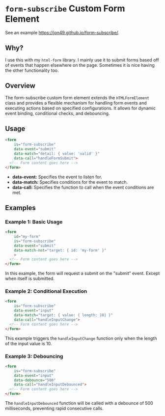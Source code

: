 # `form-subscribe` Custom Form Element

See an example <https://jon49.github.io/form-subscribe/>.

## Why?

I use this with my `html-form` library. I mainly use it to submit forms based
off of events that happen elsewhere on the page. Sometimes it is nice having the
other functionality too.

## Overview

The form-subscribe custom form element extends the `HTMLFormElement` class and
provides a flexible mechanism for handling form events and executing actions
based on specified configurations. It allows for dynamic event binding,
conditional checks, and debouncing.

## Usage

```html
<form
    is="form-subscribe"
    data-event="submit"
    data-match="detail: { value: 'valid' }"
    data-call="handleFormSubmit">
  <!-- Form content goes here -->
</form>
```

- **data-event:** Specifies the event to listen for.
- **data-match:** Specifies conditions for the event to match.
- **data-call:** Specifies the function to call when the event conditions are
  met.

## Examples

### Example 1: Basic Usage

```html
<form
    id="my-form"
    is="form-subscribe"
    data-event="submit"
    data-match-not="target: { id: 'my-form' }"
    >
  <!-- Form content goes here -->
</form>
```

In this example, the form will request a submit on the "submit" event. Except
when itself is submitted.

### Example 2: Conditional Execution

```html
<form
    is="form-subscribe"
    data-event="input"
    data-match="target: { value: { length: 10} }"
    data-call="handleInputChange">
  <!-- Form content goes here -->
</form>
```

This example triggers the `handleInputChange` function only when the length of the
input value is 10.

### Example 3: Debouncing

```html
<form
    is="form-subscribe"
    data-event="input"
    data-debounce="500"
    data-call="handleInputDebounced">
  <!-- Form content goes here -->
</form>
```

The `handleInputDebounced` function will be called with a debounce of 500
milliseconds, preventing rapid consecutive calls.

